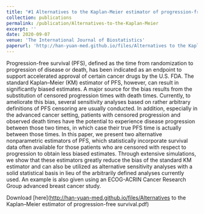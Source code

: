 ```yaml
---
title: "#1 Alternatives to the Kaplan-Meier estimator of progression-free survival"
collection: publications
permalink: /publication/Alternatives-to-the-Kaplan-Meier
excerpt: ''
date: 2020-09-07
venue: 'The International Journal of Biostatistics'
paperurl: 'http://han-yuan-med.github.io/files/Alternatives to the Kaplan–Meier estimator of progression-free survival.pdf'
---
```

Progression-free survival (PFS), defined as the time from randomization to progression of disease or death, has been indicated as an endpoint to support accelerated approval of certain cancer drugs by the U.S. FDA. The standard Kaplan–Meier (KM) estimator of PFS, however, can result in significantly biased estimates. A major source for the bias results from the substitution of censored progression times with death times. Currently, to ameliorate this bias, several sensitivity analyses based on rather arbitrary definitions of PFS censoring are usually conducted. In addition, especially in the advanced cancer setting, patients with censored progression and observed death times have the potential to experience disease progression between those two times, in which case their true PFS time is actually between those times. In this paper, we present two alternative nonparametric estimators of PFS, which statistically incorporate survival data often available for those patients who are censored with respect to progression to obtain less biased estimates. Through extensive simulations, we show that these estimators greatly reduce the bias of the standard KM estimator and can also be utilized as alternative sensitivity analyses with a solid statistical basis in lieu of the arbitrarily defined analyses currently used. An example is also given using an ECOG-ACRIN Cancer Research Group advanced breast cancer study.

Download [here](http://han-yuan-med.github.io/files/Alternatives to the Kaplan–Meier estimator of progression-free survival.pdf)